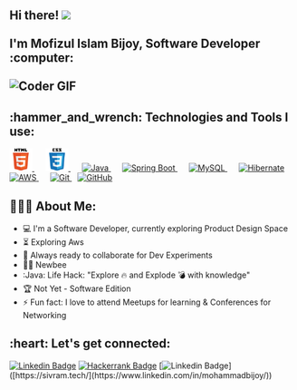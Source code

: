 <h2 align="left">
 <abc>
  <br>Hi there! <img src="https://user-images.githubusercontent.com/42378118/110234147-e3259600-7f4e-11eb-95be-0c4047144dea.gif" width="30"><br>
  <br> I'm Mofizul Islam Bijoy, Software Developer :computer:<br>
  <br>
    <img src="https://media.giphy.com/media/SWoSkN6DxTszqIKEqv/giphy.gif" alt="Coder GIF" width="500">
 </abc>
</h2> 
<h2 align="left">:hammer_and_wrench: Technologies and Tools I use:</h2>
<p align="left">
    <a href="https://www.w3.org/html/" target="_blank" style="margin-right: 20px;"> <img src="https://raw.githubusercontent.com/devicons/devicon/master/icons/html5/html5-original-wordmark.svg" alt="html5" width="40" height="40"/> </a>
    <a href="https://www.w3schools.com/css/" target="_blank" style="margin-right: 20px;"> <img src="https://raw.githubusercontent.com/devicons/devicon/master/icons/css3/css3-original-wordmark.svg" alt="css3" width="40" height="40"/> </a>
    <a href="https://www.java.com/" target="_blank" style="margin-right: 20px;"> <img src="https://www.vectorlogo.zone/logos/java/java-icon.svg" alt="Java" width="40" height="40"/> </a>
    <a href="https://spring.io/projects/spring-boot" target="_blank" style="margin-right: 20px;"> <img src="https://www.vectorlogo.zone/logos/springio/springio-icon.svg" alt="Spring Boot" width="40" height="40"/> </a>
    <a href="https://www.mysql.com/" target="_blank" style="margin-right: 20px;"> <img src="https://www.vectorlogo.zone/logos/mysql/mysql-icon.svg" alt="MySQL" width="40" height="40"/> </a>
    <a href="https://hibernate.org/" target="_blank" style="margin-right: 20px;"> <img src="https://www.vectorlogo.zone/logos/hibernate/hibernate-icon.svg" alt="Hibernate" width="40" height="40"/> </a>
    <a href="https://aws.amazon.com/" target="_blank" style="margin-right: 20px;"> <img src="https://www.vectorlogo.zone/logos/amazon_aws/amazon_aws-icon.svg" alt="AWS" width="40" height="40"/> </a>
    <a href="https://git-scm.com/" target="_blank" style="margin-right: 10px;"> <img src="https://www.vectorlogo.zone/logos/git-scm/git-scm-icon.svg" alt="Git" width="40" height="40"/> </a>
    <a href="https://github.com/" target="_blank" style="margin-right: 20px;"> <img src="https://www.vectorlogo.zone/logos/github/github-icon.svg" alt="GitHub" width="40" height="40"/> </a>
</p>

<h2 align="left">👨🏻‍💻 About Me:</h2>

- :computer: I'm a Software Developer, currently exploring Product Design Space
- :hourglass_flowing_sand: Exploring Aws
- :rocket: Always ready to collaborate for Dev Experiments
- :man_technologist: Newbee
- :Java: Life Hack: "Explore :fire: and Explode :bomb: with knowledge"
- :trophy: Not Yet - Software Edition
- :zap: Fun fact: I love to attend Meetups for learning & Conferences for Networking<br>

<h2 align="left">:heart: Let's get connected:</h2>

[![Linkedin Badge](https://img.shields.io/badge/-mohammadbijoy-blue?style=flat-square&logo=Linkedin&logoColor=white&link=https://www.linkedin.com/in/mohammadbijoy/)](https://www.linkedin.com/in/mohammadbijoy/)
[![Hackerrank Badge](https://img.shields.io/badge/-@enBijoy-3b5998?style=flat-square&labelColor=3b5998&logo=Hackerrank&logoColor=white&link=https://www.hackerrank.com/enbijoy)](https://www.hackerrank.com/enbijoy)
[![Linkedin Badge](https://img.shields.io/badge/-MofizulDev-blueviolet?style=flat-square&logo=Linkedin&logoColor=white&link=[https://sivram.tech/](https://www.linkedin.com/in/mohammadbijoy/))]([https://sivram.tech/](https://www.linkedin.com/in/mohammadbijoy/))
